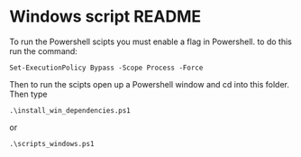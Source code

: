 # Windows script README
To run the Powershell scipts you must enable a flag in Powershell. to do this run the command: 

	Set-ExecutionPolicy Bypass -Scope Process -Force

Then to run the scipts open up a Powershell window and cd into this folder. Then type

	.\install_win_dependencies.ps1

or

	.\scripts_windows.ps1